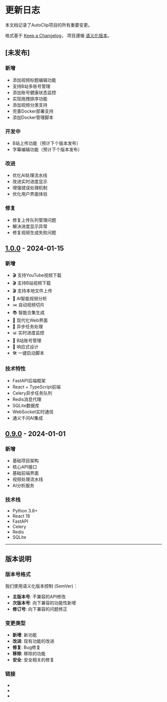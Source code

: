 # 更新日志

本文档记录了AutoClip项目的所有重要变更。

格式基于 [Keep a Changelog](https://keepachangelog.com/zh-CN/1.0.0/)，
项目遵循 [语义化版本](https://semver.org/lang/zh-CN/)。

## [未发布]

### 新增
- 添加视频标题编辑功能
- 支持B站多账号管理
- 添加账号健康状态监控
- 实现拖拽排序功能
- 添加视频分类支持
- 完善Docker部署支持
- 添加Docker管理脚本

### 开发中
- B站上传功能（预计下个版本发布）
- 字幕编辑功能（预计下个版本发布）

### 改进
- 优化AI处理流水线
- 改进实时进度显示
- 增强错误处理机制
- 优化用户界面体验

### 修复
- 修复上传队列管理问题
- 解决进度显示异常
- 修复视频生成失败问题

## [1.0.0] - 2024-01-15

### 新增
- 🎬 支持YouTube视频下载
- 🎬 支持B站视频下载
- 🎬 支持本地文件上传
- 🤖 AI智能视频分析
- ✂️ 自动视频切片
- 📚 智能合集生成
- 🎨 现代化Web界面
- 🚀 异步任务处理
- 📊 实时进度监控
- 🔐 B站账号管理
- 📱 响应式设计
- 🛠️ 一键启动脚本

### 技术特性
- FastAPI后端框架
- React + TypeScript前端
- Celery异步任务队列
- Redis消息代理
- SQLite数据库
- WebSocket实时通信
- 通义千问AI集成

## [0.9.0] - 2024-01-01

### 新增
- 基础项目架构
- 核心API接口
- 基础前端界面
- 视频处理流水线
- AI分析服务

### 技术栈
- Python 3.8+
- React 18
- FastAPI
- Celery
- Redis
- SQLite

---

## 版本说明

### 版本号格式

我们使用语义化版本控制 (SemVer)：

- **主版本号**: 不兼容的API修改
- **次版本号**: 向下兼容的功能性新增
- **修订号**: 向下兼容的问题修正

### 变更类型

- **新增**: 新功能
- **改进**: 现有功能的改进
- **修复**: Bug修复
- **移除**: 移除的功能
- **安全**: 安全相关的修复

### 链接

- [Unreleased]: https://github.com/your-username/autoclip/compare/v1.0.0...HEAD
- [1.0.0]: https://github.com/your-username/autoclip/releases/tag/v1.0.0
- [0.9.0]: https://github.com/your-username/autoclip/releases/tag/v0.9.0
